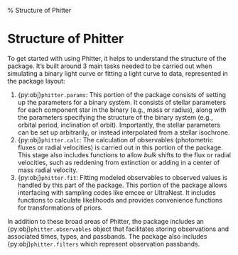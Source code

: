 % Structure of Phitter

# Structure of Phitter

To get started with using Phitter, it helps to understand the structure of the package. It’s built around 3 main tasks needed to be carried out when simulating a binary light curve or fitting a light curve to data, represented in the package layout:

1. {py:obj}`phitter.params`: This portion of the package consists of setting up the parameters for a binary system. It consists of stellar parameters for each component star in the binary (e.g., mass or radius), along with the parameters specifying the structure of the binary system (e.g., orbital period, inclination of orbit). Importantly, the stellar parameters can be set up arbitrarily, or instead interpolated from a stellar isochrone.
2. {py:obj}`phitter.calc`: The calculation of observables (photometric fluxes or radial velocities) is carried out in this portion of the package. This stage also includes functions to allow *bulk* shifts to the flux or radial velocities, such as reddening from extinction or adding in a center of mass radial velocity.
3. {py:obj}`phitter.fit`: Fitting modeled observables to observed values is handled by this part of the package. This portion of the package allows interfacing with sampling codes like emcee or UltraNest. It includes functions to calculate likelihoods and provides convenience functions for transformations of priors.

In addition to these broad areas of Phitter, the package includes an {py:obj}`phitter.observables` object that facilitates storing observations and associated times, types, and passbands. The package also includes {py:obj}`phitter.filters` which represent observation passbands.